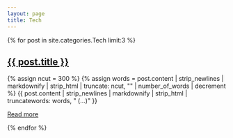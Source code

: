 ```yaml
---
layout: page
title: Tech
---
```


{% for post in site.categories.Tech limit:3 %}
  <article class="post">
    <h1 class="post-title">
      <a href="{{ site.baseurl }}{{ post.url }}">{{ post.title }}</a>
    </h1>
    {% assign ncut = 300 %}
    {% assign words = post.content | strip_newlines | markdownify | strip_html | truncate: ncut, "" | number_of_words | decrement %}
    {{ post.content | strip_newlines | markdownify | strip_html | truncatewords: words, " (...)" }}
    <p><a class="post-more" href="{{ post.url }}">Read more</a></p>
  </article>
{% endfor %}
